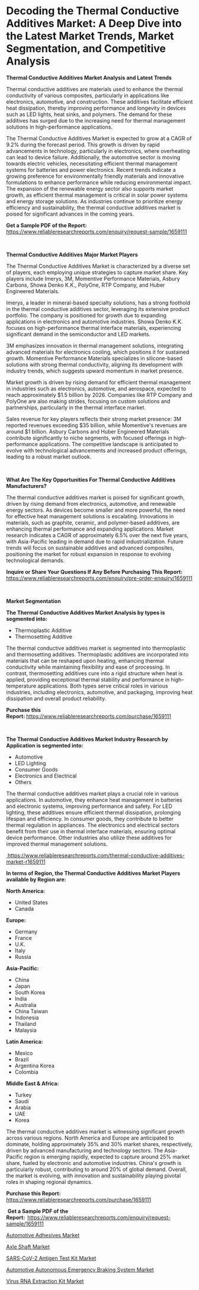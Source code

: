 <p><h1>Decoding the Thermal Conductive Additives Market: A Deep Dive into the Latest Market Trends, Market Segmentation, and Competitive Analysis</h1></p><p><strong>Thermal Conductive Additives Market Analysis and Latest Trends</strong></p>
<p><p>Thermal conductive additives are materials used to enhance the thermal conductivity of various composites, particularly in applications like electronics, automotive, and construction. These additives facilitate efficient heat dissipation, thereby improving performance and longevity in devices such as LED lights, heat sinks, and polymers. The demand for these additives has surged due to the increasing need for thermal management solutions in high-performance applications.</p><p>The Thermal Conductive Additives Market is expected to grow at a CAGR of 9.2% during the forecast period. This growth is driven by rapid advancements in technology, particularly in electronics, where overheating can lead to device failure. Additionally, the automotive sector is moving towards electric vehicles, necessitating efficient thermal management systems for batteries and power electronics. Recent trends indicate a growing preference for environmentally friendly materials and innovative formulations to enhance performance while reducing environmental impact. The expansion of the renewable energy sector also supports market growth, as efficient thermal management is critical in solar power systems and energy storage solutions. As industries continue to prioritize energy efficiency and sustainability, the thermal conductive additives market is poised for significant advances in the coming years.</p></p>
<p><strong>Get a Sample PDF of the Report:&nbsp;</strong> <a href="https://www.reliableresearchreports.com/enquiry/request-sample/1659111?utm_campaign=31&utm_medium=2&utm_source=Github&utm_content=ia&utm_term=09122024&utm_id=thermal-conductive-additives">https://www.reliableresearchreports.com/enquiry/request-sample/1659111</a></p>
<p>&nbsp;</p>
<p><strong>Thermal Conductive Additives Major Market Players</strong></p>
<p><p>The Thermal Conductive Additives Market is characterized by a diverse set of players, each employing unique strategies to capture market share. Key players include Imerys, 3M, Momentive Performance Materials, Asbury Carbons, Showa Denko K.K., PolyOne, RTP Company, and Huber Engineered Materials.</p><p>Imerys, a leader in mineral-based specialty solutions, has a strong foothold in the thermal conductive additives sector, leveraging its extensive product portfolio. The company is positioned for growth due to expanding applications in electronics and automotive industries. Showa Denko K.K. focuses on high-performance thermal interface materials, experiencing significant demand in the semiconductor and LED markets.</p><p>3M emphasizes innovation in thermal management solutions, integrating advanced materials for electronics cooling, which positions it for sustained growth. Momentive Performance Materials specializes in silicone-based solutions with strong thermal conductivity, aligning its development with industry trends, which suggests upward momentum in market presence.</p><p>Market growth is driven by rising demand for efficient thermal management in industries such as electronics, automotive, and aerospace, expected to reach approximately $1.5 billion by 2026. Companies like RTP Company and PolyOne are also making strides, focusing on custom solutions and partnerships, particularly in the thermal interface market. </p><p>Sales revenue for key players reflects their strong market presence: 3M reported revenues exceeding $35 billion, while Momentive's revenues are around $1 billion. Asbury Carbons and Huber Engineered Materials contribute significantly to niche segments, with focused offerings in high-performance applications. The competitive landscape is anticipated to evolve with technological advancements and increased product offerings, leading to a robust market outlook.</p></p>
<p>&nbsp;</p>
<p><strong>What Are The Key Opportunities For Thermal Conductive Additives Manufacturers?</strong></p>
<p><p>The thermal conductive additives market is poised for significant growth, driven by rising demand from electronics, automotive, and renewable energy sectors. As devices become smaller and more powerful, the need for effective heat management solutions is escalating. Innovations in materials, such as graphite, ceramic, and polymer-based additives, are enhancing thermal performance and expanding applications. Market research indicates a CAGR of approximately 6.5% over the next five years, with Asia-Pacific leading in demand due to rapid industrialization. Future trends will focus on sustainable additives and advanced composites, positioning the market for robust expansion in response to evolving technological demands.</p></p>
<p><strong>Inquire or Share Your Questions If Any Before Purchasing This Report:</strong> <a href="https://www.reliableresearchreports.com/enquiry/pre-order-enquiry/1659111?utm_campaign=31&utm_medium=2&utm_source=Github&utm_content=ia&utm_term=09122024&utm_id=thermal-conductive-additives">https://www.reliableresearchreports.com/enquiry/pre-order-enquiry/1659111</a></p>
<p>&nbsp;</p>
<p><strong>Market Segmentation</strong></p>
<p><strong>The Thermal Conductive Additives Market Analysis by types is segmented into:</strong></p>
<p><ul><li>Thermoplastic Additive</li><li>Thermosetting Additive</li></ul></p>
<p><p>The thermal conductive additives market is segmented into thermoplastic and thermosetting additives. Thermoplastic additives are incorporated into materials that can be reshaped upon heating, enhancing thermal conductivity while maintaining flexibility and ease of processing. In contrast, thermosetting additives cure into a rigid structure when heat is applied, providing exceptional thermal stability and performance in high-temperature applications. Both types serve critical roles in various industries, including electronics, automotive, and packaging, improving heat dissipation and overall product reliability.</p></p>
<p><strong>Purchase this Report:&nbsp;</strong><a href="https://www.reliableresearchreports.com/purchase/1659111?utm_campaign=31&utm_medium=2&utm_source=Github&utm_content=ia&utm_term=09122024&utm_id=thermal-conductive-additives">https://www.reliableresearchreports.com/purchase/1659111</a></p>
<p>&nbsp;</p>
<p><strong>The Thermal Conductive Additives Market Industry Research by Application is segmented into:</strong></p>
<p><ul><li>Automotive</li><li>LED Lighting</li><li>Consumer Goods</li><li>Electronics and Electrical</li><li>Others</li></ul></p>
<p><p>The thermal conductive additives market plays a crucial role in various applications. In automotive, they enhance heat management in batteries and electronic systems, improving performance and safety. For LED lighting, these additives ensure efficient thermal dissipation, prolonging lifespan and efficiency. In consumer goods, they contribute to better thermal regulation in appliances. The electronics and electrical sectors benefit from their use in thermal interface materials, ensuring optimal device performance. Other industries also utilize these additives for improved thermal management solutions.</p></p>
<p><a href="https://www.reliableresearchreports.com/thermal-conductive-additives-market-r1659111?utm_campaign=31&utm_medium=2&utm_source=Github&utm_content=ia&utm_term=09122024&utm_id=thermal-conductive-additives">&nbsp;https://www.reliableresearchreports.com/thermal-conductive-additives-market-r1659111</a></p>
<p><strong>In terms of Region, the Thermal Conductive Additives Market Players available by Region are:</strong></p>
<p>
    <p> <strong> North America: </strong>
        <ul>
            <li>United States</li>
            <li>Canada</li>
        </ul>
        </p> 
    <p> <strong> Europe: </strong>
        <ul>
            <li>Germany</li>
            <li>France</li>
            <li>U.K.</li>
            <li>Italy</li>
            <li>Russia</li>
        </ul>
        </p> 
    <p> <strong> Asia-Pacific: </strong>
        <ul>
            <li>China</li>
            <li>Japan</li>
            <li>South Korea</li>
            <li>India</li>
            <li>Australia</li>
            <li>China Taiwan</li>
            <li>Indonesia</li>
            <li>Thailand</li>
            <li>Malaysia</li>
        </ul>
        </p> 
    <p> <strong> Latin America: </strong>
        <ul>
            <li>Mexico</li>
            <li>Brazil</li>
            <li>Argentina Korea</li>
            <li>Colombia</li>
        </ul>
        </p> 
    <p> <strong> Middle East & Africa: </strong>
        <ul>
            <li>Turkey</li>
            <li>Saudi</li>
            <li>Arabia</li>
            <li>UAE</li>
            <li>Korea</li>
        </ul>
    </p>
    </p>
<p><p>The thermal conductive additives market is witnessing significant growth across various regions. North America and Europe are anticipated to dominate, holding approximately 35% and 30% market shares, respectively, driven by advanced manufacturing and technology sectors. The Asia-Pacific region is emerging rapidly, expected to capture around 25% market share, fueled by electronic and automotive industries. China's growth is particularly robust, contributing to around 20% of global demand. Overall, the market is evolving, with innovation and sustainability playing pivotal roles in shaping regional dynamics.</p></p>
<p><strong>Purchase this Report: </strong><a href="https://www.reliableresearchreports.com/purchase/1659111?utm_campaign=31&utm_medium=2&utm_source=Github&utm_content=ia&utm_term=09122024&utm_id=thermal-conductive-additives">https://www.reliableresearchreports.com/purchase/1659111</a></p>
<p>&nbsp;<strong>Get a Sample PDF of the Report:&nbsp;&nbsp;</strong><a href="https://www.reliableresearchreports.com/enquiry/request-sample/1659111?utm_campaign=31&utm_medium=2&utm_source=Github&utm_content=ia&utm_term=09122024&utm_id=thermal-conductive-additives">https://www.reliableresearchreports.com/enquiry/request-sample/1659111</a></p>
<p><strong></strong></p>
<p><p><a href="https://www.linkedin.com/pulse/automotive-adhesives-market-analysis-future-growth-8xtle?utm_campaign=31&utm_medium=2&utm_source=Github&utm_content=ia&utm_term=09122024&utm_id=thermal-conductive-additives">Automotive Adhesives Market</a></p><p><a href="https://www.linkedin.com/pulse/axle-shaft-market-size-growing-cagr-54-forecast-till-2031-aktke?utm_campaign=31&utm_medium=2&utm_source=Github&utm_content=ia&utm_term=09122024&utm_id=thermal-conductive-additives">Axle Shaft Market</a></p><p><a href="https://github.com/SamiaChowdhury801/Market-Research-Report-List-1/blob/main/sars-cov-2-antigen-test-kit-market.md?utm_campaign=31&utm_medium=2&utm_source=Github&utm_content=ia&utm_term=09122024&utm_id=thermal-conductive-additives">SARS-CoV-2 Antigen Test Kit Market</a></p><p><a href="https://www.linkedin.com/pulse/providing-both-historical-trends-future-projections-automotive-mtane?utm_campaign=31&utm_medium=2&utm_source=Github&utm_content=ia&utm_term=09122024&utm_id=thermal-conductive-additives">Automotive Autonomous Emergency Braking System Market</a></p><p><a href="https://github.com/BellAuer/Market-Research-Report-List-1/blob/main/virus-rna-extraction-kit-market.md?utm_campaign=31&utm_medium=2&utm_source=Github&utm_content=ia&utm_term=09122024&utm_id=thermal-conductive-additives">Virus RNA Extraction Kit Market</a></p></p>